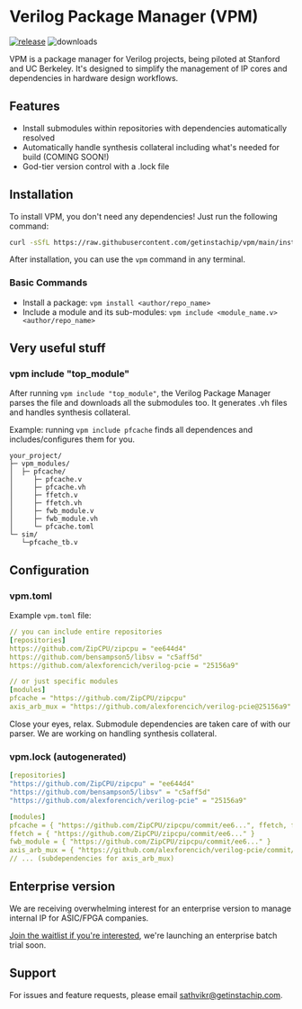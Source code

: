 # Verilog Package Manager (VPM)
[![release](https://github.com/getinstachip/vpm/actions/workflows/release.yml/badge.svg)](https://github.com/getinstachip/vpm/actions/workflows/release.yml)
![downloads](https://img.shields.io/github/downloads/getinstachip/vpm/total?logo=github&logoColor=white&style=flat-square)

VPM is a package manager for Verilog projects, being piloted at Stanford and UC Berkeley. It's designed to simplify the management of IP cores and dependencies in hardware design workflows.

## Features

- Install submodules within repositories with dependencies automatically resolved
- Automatically handle synthesis collateral including what's needed for build (COMING SOON!)
- God-tier version control with a .lock file

## Installation

To install VPM, you don't need any dependencies! Just run the following command:

```bash
curl -sSfL https://raw.githubusercontent.com/getinstachip/vpm/main/install.sh | sh
```

After installation, you can use the `vpm` command in any terminal.

### Basic Commands

- Install a package: `vpm install <author/repo_name>`
- Include a module and its sub-modules: `vpm include <module_name.v> <author/repo_name>`

## Very useful stuff

### vpm include "top_module"
After running `vpm include "top_module"`, the Verilog Package Manager parses the file and downloads all the submodules too. It generates .vh files and handles synthesis collateral.

Example: running `vpm include pfcache` finds all dependences and includes/configures them for you.
```
your_project/
├─ vpm_modules/
│  ├─ pfcache/
│     ├─ pfcache.v
│     ├─ pfcache.vh
│     ├─ ffetch.v
│     ├─ ffetch.vh
│     ├─ fwb_module.v
│     ├─ fwb_module.vh
│     └─ pfcache.toml
└─ sim/
   └─pfcache_tb.v
```

## Configuration

### vpm.toml

Example `vpm.toml` file:

```yaml
// you can include entire repositories
[repositories]
https://github.com/ZipCPU/zipcpu = "ee644d4"
https://github.com/bensampson5/libsv = "c5aff5d"
https://github.com/alexforencich/verilog-pcie = "25156a9"

// or just specific modules
[modules]
pfcache = "https://github.com/ZipCPU/zipcpu"
axis_arb_mux = "https://github.com/alexforencich/verilog-pcie@25156a9"
```
Close your eyes, relax. Submodule dependencies are taken care of with our parser. We are working on handling synthesis collateral.

### vpm.lock (autogenerated)
```yaml
[repositories]
"https://github.com/ZipCPU/zipcpu" = "ee644d4"
"https://github.com/bensampson5/libsv" = "c5aff5d"
"https://github.com/alexforencich/verilog-pcie" = "25156a9"

[modules]
pfcache = { "https://github.com/ZipCPU/zipcpu/commit/ee6...", ffetch, fwb_module }
ffetch = { "https://github.com/ZipCPU/zipcpu/commit/ee6..." }
fwb_module = { "https://github.com/ZipCPU/zipcpu/commit/ee6..." }
axis_arb_mux = { "https://github.com/alexforencich/verilog-pcie/commit/251...", ... }
// ... (subdependencies for axis_arb_mux) 
```

## Enterprise version

We are receiving overwhelming interest for an enterprise version to manage internal IP for ASIC/FPGA companies.

[Join the waitlist if you're interested](https://www.waitlistr.com/lists/ce1719b7/vpm-enterprise-version-waitlist), we're launching an enterprise batch trial soon.

## Support

For issues and feature requests, please email sathvikr@getinstachip.com.
